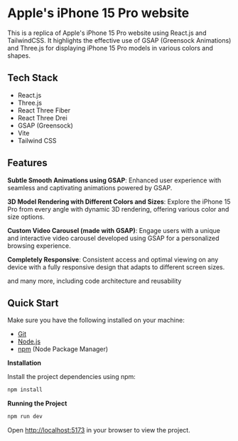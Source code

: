 # Apple's iPhone 15 Pro website

This is a replica of Apple's iPhone 15 Pro website using React.js and TailwindCSS. It highlights the effective use of GSAP (Greensock Animations) and Three.js for displaying iPhone 15 Pro models in various colors and shapes.

## Tech Stack

- React.js
- Three.js
- React Three Fiber
- React Three Drei
- GSAP (Greensock)
- Vite
- Tailwind CSS

## <a name="features">Features</a>

**Subtle Smooth Animations using GSAP**: Enhanced user experience with seamless and captivating animations powered by GSAP.

**3D Model Rendering with Different Colors and Sizes**: Explore the iPhone 15 Pro from every angle with dynamic 3D rendering, offering various color and size options.

**Custom Video Carousel (made with GSAP)**: Engage users with a unique and interactive video carousel developed using GSAP for a personalized browsing experience.

**Completely Responsive**: Consistent access and optimal viewing on any device with a fully responsive design that adapts to different screen sizes.

and many more, including code architecture and reusability

## <a name="quick-start"> Quick Start</a>

Make sure you have the following installed on your machine:

- [Git](https://git-scm.com/)
- [Node.js](https://nodejs.org/en)
- [npm](https://www.npmjs.com/) (Node Package Manager)

**Installation**

Install the project dependencies using npm:

```bash
npm install
```

**Running the Project**

```bash
npm run dev
```

Open [http://localhost:5173](http://localhost:5173) in your browser to view the project.
